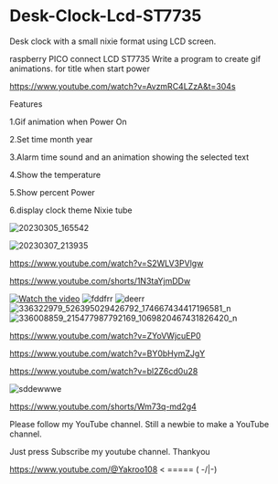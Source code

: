 # Desk-Clock-Lcd-ST7735
Desk clock with a small nixie format using LCD screen.

  raspberry PICO connect LCD ST7735  Write a program to create gif animations. for title when start power

https://www.youtube.com/watch?v=AvzmRC4LZzA&t=304s

Features

1.Gif animation when Power On

2.Set time month year

3.Alarm time sound and an animation showing the selected text

4.Show the temperature

5.Show percent Power

6.display clock theme Nixie tube


![20230305_165542](https://user-images.githubusercontent.com/56666070/224147999-5ad3f94e-45bc-423d-a18b-732c831f60f9.jpg)

![20230307_213935](https://user-images.githubusercontent.com/56666070/224148077-51bfd138-a9d4-4847-82ce-a45684fe7bc5.jpg)

https://www.youtube.com/watch?v=S2WLV3PVlgw

https://www.youtube.com/shorts/1N3taYjmDDw

[![Watch the video](https://user-images.githubusercontent.com/56666070/224148151-75e81b0e-9a79-4f53-9d24-8907884b10ff.JPG)](https://www.youtube.com/shorts/1N3taYjmDDw)
![fddfrr](https://user-images.githubusercontent.com/56666070/226606629-1a59ca8d-82bb-45d9-bf47-6662af910f92.PNG)
![deerr](https://user-images.githubusercontent.com/56666070/226606739-646f2b6d-0dae-4416-996f-98cb6240fdd7.PNG)
![336322979_526395029426792_174667434417196581_n](https://user-images.githubusercontent.com/56666070/226606752-ffb3b880-6be0-4375-a3d7-a6ea34604db1.png)
![336008859_215477987792169_1069820467431826420_n](https://user-images.githubusercontent.com/56666070/226606775-572e8f67-d6cc-4f76-8239-4855e50d5151.png)

https://www.youtube.com/watch?v=ZYoVWjcuEP0

https://www.youtube.com/watch?v=BY0bHymZJgY

https://www.youtube.com/watch?v=bl2Z6cd0u28


![sddewwwe](https://user-images.githubusercontent.com/56666070/228576940-7b282d56-3b47-44d5-b697-42a822a2a6e4.PNG)


https://www.youtube.com/shorts/Wm73q-md2g4

Please follow my YouTube channel. Still a newbie to make a YouTube channel.

Just press Subscribe my youtube channel. Thankyou

https://www.youtube.com/@Yakroo108 < ===== ( -/|-)
